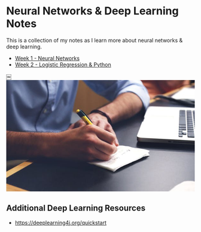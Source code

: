 # Neural Networks & Deep Learning Notes
This is a collection of my notes as I learn more about neural networks & deep learning.

* [Week 1 - Neural Networks](/notes/week1-neuralNetworks.md)
* [Week 2 - Logistic Regression & Python](/notes/week2-logisticRegression&Python.md)


￼![Student taking notes about deep learning](/images/deepLearning.png)

## Additional Deep Learning Resources
* https://deeplearning4j.org/quickstart
